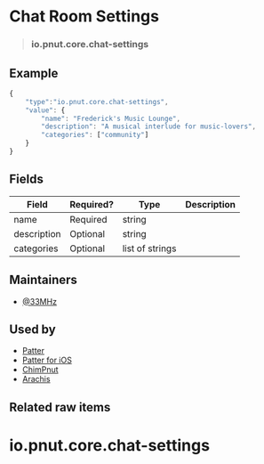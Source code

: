 <!-- give your raw item a title -->
# Chat Room Settings

<!-- specify the "type" for your raw item -->
> ### io.pnut.core.chat-settings

<!-- provide a description of what your raw item represents -->


<!-- provide at least one example of what your raw item might look like in the wild -->
## Example

~~~ js
{
    "type":"io.pnut.core.chat-settings",
    "value": {
        "name": "Frederick's Music Lounge",
        "description": "A musical interlude for music-lovers",
        "categories": ["community"]
    }
}
~~~

<!-- provide a complete description of the fields in the "value" object for your raw item -->
## Fields

| Field         | Required? | Type   | Description                                                    |
| -----         | --------- | ----   | -----------                                                    |
| name          | Required  | string |  |
| description   | Optional  | string |  |
| categories    | Optional  | list of strings |  |

<!-- provide a way to contact you -->
## Maintainers
* [@33MHz](https://pnut.io/@33mhz)

<!-- provide references to compatible apps / service -->
## Used by
* [Patter](https://patter.chat)
* [Patter for iOS](https://itunes.apple.com/us/app/patter/id600033550?ls=1&mt=8)
* [ChimPnut](https://itunes.apple.com/us/app/chimpnut/id1198300163?ls=1&mt=8)
* [Arachis](https://itunes.apple.com/br/app/arachis/id1200781062?mt=8)

<!-- provide references to related raw items -->
## Related raw items
# io.pnut.core.chat-settings